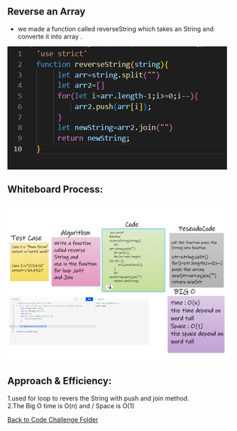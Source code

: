 ## Reverse an Array 

* we made a function called reverseString which takes an String  and converte it into array .

![reversString](./assest/Capture3.PNG)


## Whiteboard Process: 
![whiteBoard](./assest/Capture2.png)




## Approach & Efficiency:
1.used for loop to revers the String with push and join method.<br>
2.The Big O time is O(n) and / Space is O(1)




[Back to Code Challenge Folder](../../code-challenges/)
